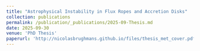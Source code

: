 ```yaml
---
title: "Astrophysical Instability in Flux Ropes and Accretion Disks"
collection: publications
permalink: /publication/_publications/2025-09-Thesis.md
date: 2025-09-30
venue: 'PhD Thesis'
paperurl: 'http://nicolasbrughmans.github.io/files/thesis_met_cover.pdf'
---
```

